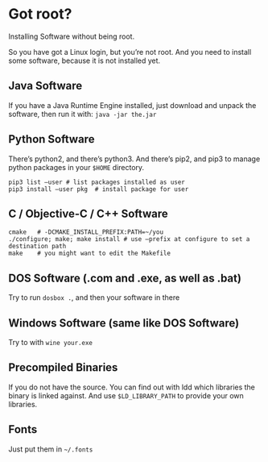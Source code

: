 # Got root?

Installing Software without being root.

So you have got a Linux login, but you’re not root. And you need to install some software, because it is not installed yet.

## Java Software
If you have a Java Runtime Engine installed, just download and unpack the software,
then run it with: `java -jar the.jar`

## Python Software
There’s python2, and there’s python3. And there’s pip2, and pip3 to manage python packages in your `$HOME` directory.
```
pip3 list —user	# list packages installed as user
pip3 install —user pkg	# install package for user
```

## C / Objective-C / C++ Software
```
cmake	# -DCMAKE_INSTALL_PREFIX:PATH=~/you
./configure; make; make install	# use —prefix at configure to set a destination path
make	# you might want to edit the Makefile
```

## DOS Software (.com and .exe, as well as .bat)
Try to run `dosbox .`, and then your software in there

## Windows Software (same like DOS Software)
Try to with `wine your.exe`

## Precompiled Binaries
If you do not have the source. You can find out with ldd which libraries the binary is linked against. And use `$LD_LIBRARY_PATH` to provide your own libraries.

## Fonts
Just put them in `~/.fonts`
